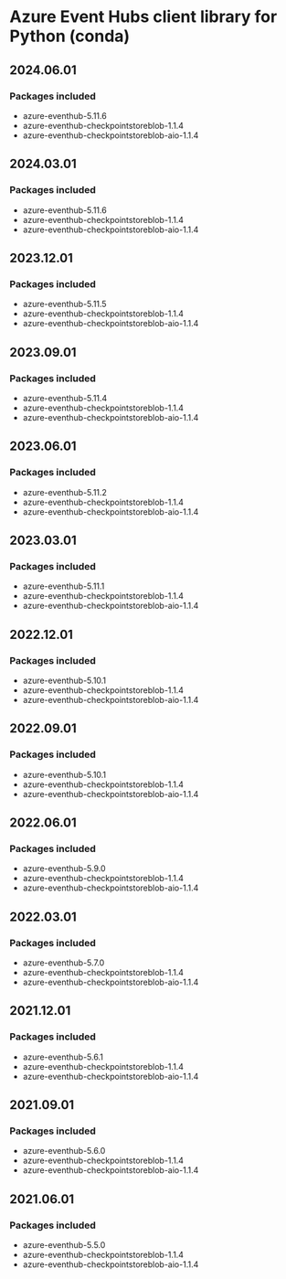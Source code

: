# Azure Event Hubs client library for Python (conda)

## 2024.06.01

### Packages included

- azure-eventhub-5.11.6
- azure-eventhub-checkpointstoreblob-1.1.4
- azure-eventhub-checkpointstoreblob-aio-1.1.4

## 2024.03.01

### Packages included

- azure-eventhub-5.11.6
- azure-eventhub-checkpointstoreblob-1.1.4
- azure-eventhub-checkpointstoreblob-aio-1.1.4

## 2023.12.01

### Packages included

- azure-eventhub-5.11.5
- azure-eventhub-checkpointstoreblob-1.1.4
- azure-eventhub-checkpointstoreblob-aio-1.1.4

## 2023.09.01

### Packages included

- azure-eventhub-5.11.4
- azure-eventhub-checkpointstoreblob-1.1.4
- azure-eventhub-checkpointstoreblob-aio-1.1.4

## 2023.06.01

### Packages included

- azure-eventhub-5.11.2
- azure-eventhub-checkpointstoreblob-1.1.4
- azure-eventhub-checkpointstoreblob-aio-1.1.4

## 2023.03.01

### Packages included

- azure-eventhub-5.11.1
- azure-eventhub-checkpointstoreblob-1.1.4
- azure-eventhub-checkpointstoreblob-aio-1.1.4

## 2022.12.01

### Packages included

- azure-eventhub-5.10.1
- azure-eventhub-checkpointstoreblob-1.1.4
- azure-eventhub-checkpointstoreblob-aio-1.1.4

## 2022.09.01

### Packages included

- azure-eventhub-5.10.1
- azure-eventhub-checkpointstoreblob-1.1.4
- azure-eventhub-checkpointstoreblob-aio-1.1.4

## 2022.06.01

### Packages included

- azure-eventhub-5.9.0
- azure-eventhub-checkpointstoreblob-1.1.4
- azure-eventhub-checkpointstoreblob-aio-1.1.4

## 2022.03.01

### Packages included

- azure-eventhub-5.7.0
- azure-eventhub-checkpointstoreblob-1.1.4
- azure-eventhub-checkpointstoreblob-aio-1.1.4

## 2021.12.01

### Packages included

- azure-eventhub-5.6.1
- azure-eventhub-checkpointstoreblob-1.1.4
- azure-eventhub-checkpointstoreblob-aio-1.1.4

## 2021.09.01

### Packages included

- azure-eventhub-5.6.0
- azure-eventhub-checkpointstoreblob-1.1.4
- azure-eventhub-checkpointstoreblob-aio-1.1.4

## 2021.06.01

### Packages included

- azure-eventhub-5.5.0
- azure-eventhub-checkpointstoreblob-1.1.4
- azure-eventhub-checkpointstoreblob-aio-1.1.4
